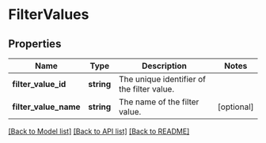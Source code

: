 # FilterValues

## Properties
Name | Type | Description | Notes
------------ | ------------- | ------------- | -------------
**filter_value_id** | **string** | The unique identifier of the filter value. | 
**filter_value_name** | **string** | The name of the filter value. | [optional] 

[[Back to Model list]](../../README.md#documentation-for-models) [[Back to API list]](../../README.md#documentation-for-api-endpoints) [[Back to README]](../../README.md)

